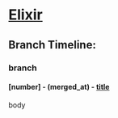 # [Elixir](https://github.com/elixir-lang/elixir)

## Branch Timeline:

### branch

#### [number] - (merged_at) - [title](merge_url)

body
